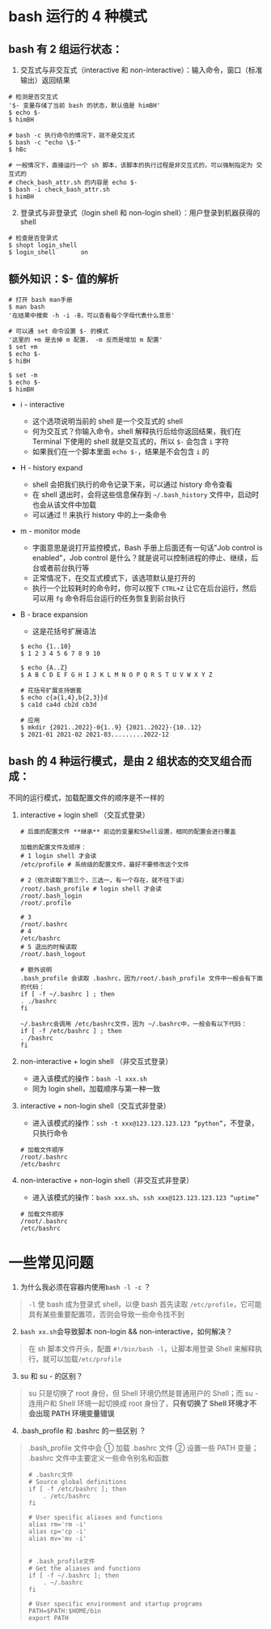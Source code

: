 # bash 运行的 4 种模式

## bash 有 2 组运行状态：

1. 交互式与非交互式（interactive 和 non-interactive）：输入命令，窗口（标准输出）返回结果

```shell
# 检测是否交互式
'$- 变量存储了当前 bash 的状态，默认值是 himBH'
$ echo $-
$ himBH

# bash -c 执行命令的情况下，就不是交互式
$ bash -c "echo \$-"
$ hBc

# 一般情况下，直接运行一个 sh 脚本，该脚本的执行过程是非交互式的，可以强制指定为 交互式的
# check_bash_attr.sh 的内容是 echo $-
$ bash -i check_bash_attr.sh
$ himBH
```

2. 登录式与非登录式（login shell 和 non-login shell）：用户登录到机器获得的 shell

```shell
# 检查是否登录式
$ shopt login_shell
$ login_shell    	on
```

## 额外知识：$- 值的解析

```shell
# 打开 bash man手册
$ man bash
'在结果中搜索 -h -i -B，可以查看每个字母代表什么意思'

# 可以通 set 命令设置 $- 的模式
'这里的 +m 是去掉 m 配置， -m 反而是增加 m 配置'
$ set +m
$ echo $-
$ hiBH

$ set -m
$ echo $-
$ himBH
```

- i - interactive

  - 这个选项说明当前的 shell 是一个交互式的 shell
  - 何为交互式？你输入命令，shell 解释执行后给你返回结果，我们在 Terminal 下使用的 shell 就是交互式的，所以 `$-` 会包含 `i` 字符
  - 如果我们在一个脚本里面 `echo $-`，结果是不会包含 `i` 的

- H - history expand

  - shell 会把我们执行的命令记录下来，可以通过 history 命令查看
  - 在 shell 退出时，会将这些信息保存到 `~/.bash_history` 文件中，启动时也会从该文件中加载
  - 可以通过 !! 来执行 history 中的上一条命令

- m - monitor mode

  - 字面意思是说打开监控模式，Bash 手册上后面还有一句话"Job control is enabled"，Job control 是什么？就是说可以控制进程的停止、继续，后台或者前台执行等
  - 正常情况下，在交互式模式下，该选项默认是打开的
  - 执行一个比较耗时的命令时，你可以按下 `CTRL+Z` 让它在后台运行，然后可以用 `fg` 命令将后台运行的任务恢复到前台执行

- B - brace expansion

  - 这是花括号扩展语法

  ```shell
  $ echo {1..10}
  $ 1 2 3 4 5 6 7 8 9 10

  $ echo {A..Z}
  $ A B C D E F G H I J K L M N O P Q R S T U V W X Y Z

  # 花括号扩展支持嵌套
  $ echo c{a{1,4},b{2,3}}d
  $ ca1d ca4d cb2d cb3d

  # 应用
  $ mkdir {2021..2022}-0{1..9} {2021..2022}-{10..12}
  $ 2021-01 2021-02 2021-03.........2022-12
  ```

## bash 的 4 种运行模式，是由 2 组状态的交叉组合而成：

不同的运行模式，加载配置文件的顺序是不一样的

1. interactive + login shell （交互式登录）

   ```shell
   # 后面的配置文件 **继承** 前边的变量和Shell设置，相同的配置会进行覆盖

   加载的配置文件及顺序：
   # 1 login shell 才会读
   /etc/profile # 系统级的配置文件，最好不要修改这个文件

   # 2（依次读取下面三个，三选一，有一个存在，就不往下读）
   /root/.bash_profile # login shell 才会读
   /root/.bash_login
   /root/.profile

   # 3
   /root/.bashrc
   # 4
   /etc/bashrc
   # 5 退出的时候读取
   /root/.bash_logout

   # 额外说明
   .bash_profile 会读取 .bashrc，因为/root/.bash_profile 文件中一般会有下面的代码：
   if [ -f ~/.bashrc ] ; then
   . ./bashrc
   fi

   ~/.bashrc会调用 /etc/bashrc文件，因为 ~/.bashrc中，一般会有以下代码：
   if [ -f /etc/bashrc ] ; then
   . /bashrc
   fi
   ```

2. non-interactive + login shell （非交互式登录）

   - 进入该模式的操作：`bash -l xxx.sh`
   - 同为 login shell，加载顺序与第一种一致

3. interactive + non-login shell（交互式非登录）

   - 进入该模式的操作：`ssh -t xxx@123.123.123.123 “python”`，不登录，只执行命令

   ```shell
   # 加载文件顺序
   /root/.bashrc
   /etc/bashrc
   ```

4. non-interactive + non-login shell（非交互式非登录）

   - 进入该模式的操作：`bash xxx.sh`、`ssh xxx@123.123.123.123 “uptime”`

   ```shell
   # 加载文件顺序
   /root/.bashrc
   /etc/bashrc
   ```

# 一些常见问题

1. 为什么我必须在容器内使用`bash -l -c` ？

> `-l` 使 bash 成为登录式 shell，以便 bash 首先读取 `/etc/profile`，它可能具有某些重要配置项，否则会导致一些命令找不到

2. `bash xx.sh`会导致脚本 non-login && non-interactive，如何解决？

> 在 sh 脚本文件开头，配置 `#!/bin/bash -l`，让脚本用登录 Shell 来解释执行，就可以加载`/etc/profile`

3. su 和 su - 的区别？

> su 只是切换了 root 身份，但 Shell 环境仍然是普通用户的 Shell；而 su - 连用户和 Shell 环境一起切换成 root 身份了，**只有切换了 Shell 环境才不会出现 PATH 环境变量错误**

4. .bash_profile 和 .bashrc 的一些区别 ？

> .bash_profile 文件中会 ① 加载 .bashrc 文件 ② 设置一些 PATH 变量； .bashrc 文件中主要定义一些命令别名和函数
>
> ```shell
> # .bashrc文件
> # Source global definitions
> if [ -f /etc/bashrc ]; then
>     . /etc/bashrc
> fi
>
> # User specific aliases and functions
> alias rm='rm -i'
> alias cp='cp -i'
> alias mv='mv -i'
>
>
> # .bash_profile文件
> # Get the aliases and functions
> if [ -f ~/.bashrc ]; then
>     . ~/.bashrc
> fi
>
> # User specific environment and startup programs
> PATH=$PATH:$HOME/bin
> export PATH
> ```
